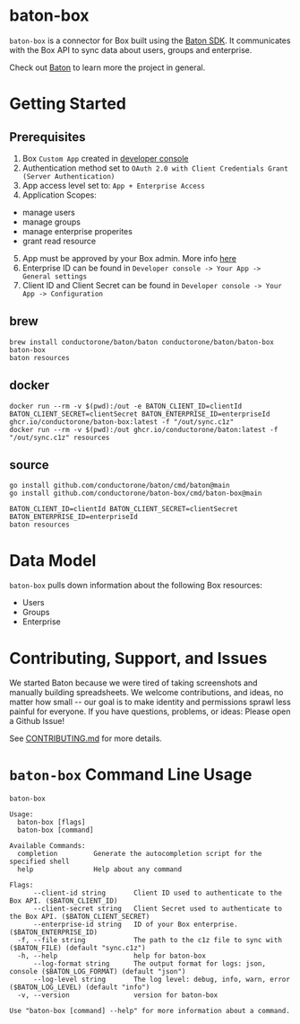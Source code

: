 # baton-box
`baton-box` is a connector for Box built using the [Baton SDK](https://github.com/conductorone/baton-sdk). It communicates with the Box API to sync data about users, groups and enterprise.

Check out [Baton](https://github.com/conductorone/baton) to learn more the project in general.

# Getting Started

## Prerequisites

1. Box `Custom App` created in [developer console](https://app.box.com/developers/console)
2. Authentication method set to `OAuth 2.0 with Client Credentials Grant (Server Authentication)`
3. App access level set to: `App + Enterprise Access`
4. Application Scopes: 
  - manage users
  - manage groups
  - manage enterprise properites
  - grant read resource
5. App must be approved by your Box admin. More info [here](https://developer.box.com/guides/authorization/custom-app-approval/)
6. Enterprise ID can be found in `Developer console -> Your App -> General settings`
7. Client ID and Client Secret can be found in `Developer console -> Your App -> Configuration`

## brew

```
brew install conductorone/baton/baton conductorone/baton/baton-box
baton-box
baton resources
```

## docker

```
docker run --rm -v $(pwd):/out -e BATON_CLIENT_ID=clientId BATON_CLIENT_SECRET=clientSecret BATON_ENTERPRISE_ID=enterpriseId ghcr.io/conductorone/baton-box:latest -f "/out/sync.c1z"
docker run --rm -v $(pwd):/out ghcr.io/conductorone/baton:latest -f "/out/sync.c1z" resources
```

## source

```
go install github.com/conductorone/baton/cmd/baton@main
go install github.com/conductorone/baton-box/cmd/baton-box@main

BATON_CLIENT_ID=clientId BATON_CLIENT_SECRET=clientSecret BATON_ENTERPRISE_ID=enterpriseId 
baton resources
```

# Data Model

`baton-box` pulls down information about the following Box resources:
- Users
- Groups
- Enterprise

# Contributing, Support, and Issues

We started Baton because we were tired of taking screenshots and manually building spreadsheets. We welcome contributions, and ideas, no matter how small -- our goal is to make identity and permissions sprawl less painful for everyone. If you have questions, problems, or ideas: Please open a Github Issue!

See [CONTRIBUTING.md](https://github.com/ConductorOne/baton/blob/main/CONTRIBUTING.md) for more details.

# `baton-box` Command Line Usage

```
baton-box

Usage:
  baton-box [flags]
  baton-box [command]

Available Commands:
  completion         Generate the autocompletion script for the specified shell
  help               Help about any command

Flags:
      --client-id string       Client ID used to authenticate to the Box API. ($BATON_CLIENT_ID)
      --client-secret string   Client Secret used to authenticate to the Box API. ($BATON_CLIENT_SECRET)
      --enterprise-id string   ID of your Box enterprise. ($BATON_ENTERPRISE_ID)
  -f, --file string            The path to the c1z file to sync with ($BATON_FILE) (default "sync.c1z")
  -h, --help                   help for baton-box
      --log-format string      The output format for logs: json, console ($BATON_LOG_FORMAT) (default "json")
      --log-level string       The log level: debug, info, warn, error ($BATON_LOG_LEVEL) (default "info")
  -v, --version                version for baton-box

Use "baton-box [command] --help" for more information about a command.

```